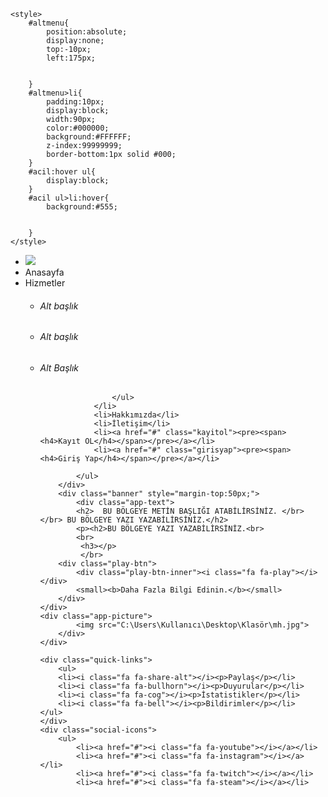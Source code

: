 <html>
<head>
    <title>Erdeniz Site</title>
    <link href="C:\Users\Kullanıcı\Desktop\klasör\style.css" rel="stylesheet" type="text/css">
    <link rel="stylesheet" href="https://stackpath.bootstrapcdn.com/font-awesome/4.7.0/css/font-awesome.min.css">

    <style>
        #altmenu{
            position:absolute;
            display:none;
            top:-10px;
            left:175px;
       
       
        }
        #altmenu>li{
            padding:10px;
            display:block;
            width:90px;
            color:#000000;
            background:#FFFFFF;
            z-index:99999999;
            border-bottom:1px solid #000;
        }
        #acil:hover ul{
            display:block;
        }
        #acil ul>li:hover{
            background:#555;
       
   
        }
    </style>
</head>
<body>
    <div class="project">
        <div class="menu">
            <ul style="position:relative;">
                <li class="logo"><img src="C:\Users\Kullanıcı\Desktop\Klasör\logo.png"></li>
                <li class="active">Anasayfa</li>
                <li id="acil">Hizmetler
                    <ul id="altmenu">
                        <li><h6>Alt başlık</h6></li>
                        <li><h6>Alt başlık</h6></li>
                        <li><h6>Alt Başlık</h6></li>
                   
                    </ul>
                </li>
                <li>Hakkımızda</li>
                <li>İletişim</li>
                <li><a href="#" class="kayitol"><pre><span><h4>Kayıt OL</h4></span></pre></a></li>
                <li><a href="#" class="girisyap"><pre><span><h4>Giriş Yap</h4></span></pre></a></li>
           
            </ul>
        </div>
        <div class="banner" style="margin-top:50px;">
            <div class="app-text">
            <h2>  BU BÖLGEYE METİN BAŞLIĞI ATABİLİRSİNİZ. </br></br> BU BÖLGEYE YAZI YAZABİLİRSİNİZ.</h2>
            <p><h2>BU BÖLGEYE YAZI YAZABİLİRSİNİZ.<br>
            <br>
             <h3></p>
             </br>
        <div class="play-btn">
            <div class="play-btn-inner"><i class="fa fa-play"></i></div>
            <small><b>Daha Fazla Bilgi Edinin.</b></small>
        </div>
    </div>
    <div class="app-picture">
            <img src="C:\Users\Kullanıcı\Desktop\Klasör\mh.jpg">
        </div>
    </div>

    <div class="quick-links">
        <ul>
        <li><i class="fa fa-share-alt"></i><p>Paylaş</p></li>
        <li><i class="fa fa-bullhorn"></i><p>Duyurular</p></li>
        <li><i class="fa fa-cog"></i><p>İstatistikler</p></li>
        <li><i class="fa fa-bell"></i><p>Bildirimler</p></li>
    </ul>
    </div>
    <div class="social-icons">
        <ul>
            <li><a href="#"><i class="fa fa-youtube"></i></a></li>
            <li><a href="#"><i class="fa fa-instagram"></i></a></li>
            <li><a href="#"><i class="fa fa-twitch"></i></a></li>
            <li><a href="#"><i class="fa fa-steam"></i></a></li>
</div>
